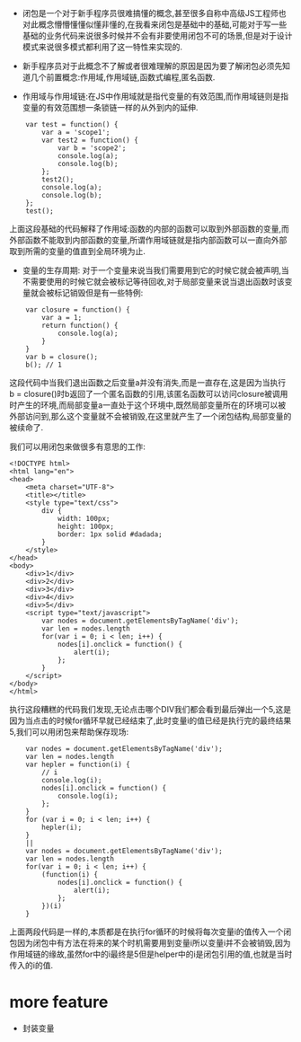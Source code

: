- 闭包是一个对于新手程序员很难搞懂的概念,甚至很多自称中高级JS工程师也对此概念懵懵懂懂似懂非懂的,在我看来闭包是基础中的基础,可能对于写一些基础的业务代码来说很多时候并不会有非要使用闭包不可的场景,但是对于设计模式来说很多模式都利用了这一特性来实现的.

- 新手程序员对于此概念不了解或者很难理解的原因是因为要了解闭包必须先知道几个前置概念:作用域,作用域链,函数式编程,匿名函数.

- 作用域与作用域链:在JS中作用域就是指代变量的有效范围,而作用域链则是指变量的有效范围想一条锁链一样的从外到内的延伸.

```
    var test = function() {
        var a = 'scope1';
        var test2 = function() {
            var b = 'scope2';
            console.log(a);
            console.log(b);
        };
        test2();
        console.log(a);
        console.log(b);
    };
    test();
```
上面这段基础的代码解释了作用域:函数的内部的函数可以取到外部函数的变量,而外部函数不能取到内部函数的变量,所谓作用域链就是指内部函数可以一直向外部取到所需的变量的值直到全局环境为止.

- 变量的生存周期: 对于一个变量来说当我们需要用到它的时候它就会被声明,当不需要使用的时候它就会被标记等待回收,对于局部变量来说当退出函数时该变量就会被标记销毁但是有一些特例:

```
    var closure = function() {
        var a = 1;
        return function() {
            console.log(a);
        }
    }
    var b = closure();
    b(); // 1
```
这段代码中当我们退出函数之后变量a并没有消失,而是一直存在,这是因为当执行 b = closure()时b返回了一个匿名函数的引用,该匿名函数可以访问closure被调用时产生的环境,而局部变量a一直处于这个环境中,既然局部变量所在的环境可以被外部访问到,那么这个变量就不会被销毁,在这里就产生了一个闭包结构,局部变量的被续命了.

我们可以用闭包来做很多有意思的工作:

```
<!DOCTYPE html>
<html lang="en">
<head>
    <meta charset="UTF-8">
    <title></title>
    <style type="text/css">
        div {
            width: 100px;
            height: 100px;
            border: 1px solid #dadada;
        }
    </style>
</head>
<body>
    <div>1</div>
    <div>2</div>
    <div>3</div>
    <div>4</div>
    <div>5</div>
    <script type="text/javascript">
        var nodes = document.getElementsByTagName('div');
        var len = nodes.length
        for(var i = 0; i < len; i++) {
            nodes[i].onclick = function() {
                alert(i);
            };
        }
    </script>
</body>
</html>
```
执行这段糟糕的代码我们发现,无论点击哪个DIV我们都会看到最后弹出一个5,这是因为当点击的时候for循环早就已经结束了,此时变量i的值已经是执行完的最终结果5,我们可以用闭包来帮助保存现场:

```
    var nodes = document.getElementsByTagName('div');
    var len = nodes.length
    var hepler = function(i) {
        // i
        console.log(i);
        nodes[i].onclick = function() {
            console.log(i);
        };
    }
    for (var i = 0; i < len; i++) {
        hepler(i);
    }
    ||
    var nodes = document.getElementsByTagName('div');
    var len = nodes.length
    for(var i = 0; i < len; i++) {
        (function(i) {
            nodes[i].onclick = function() {
                alert(i);
            };
        })(i)
    }
```
上面两段代码是一样的,本质都是在执行for循环的时候将每次变量i的值传入一个闭包因为闭包中有方法在将来的某个时机需要用到变量i所以变量i并不会被销毁,因为作用域链的缘故,虽然for中的i最终是5但是helper中的i是闭包引用的值,也就是当时传入的i的值.

# more feature

- 封装变量


```

```
